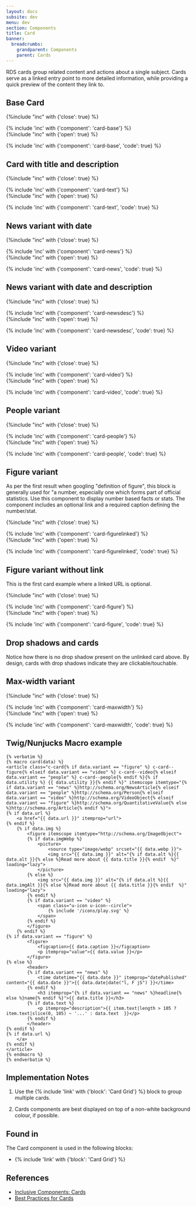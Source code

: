 ```yaml
---
layout: docs
subsite: dev
menu: dev
section: Components
title: Card
banner:
  breadcrumbs:
    grandparent: Components
    parent: Cards
---
```

RDS cards group related content and actions about a single subject. Cards serve as a linked entry point to more detailed information, while providing a quick preview of the content they link to.

## Base Card
{%include "inc" with {'close': true} %}
<div class="u-block u-block--white">
	<div class="u-grid u-grid--3">
        {% include 'inc' with {'component': 'card-base'} %}
    </div>
</div>
{%include "inc" with {'open': true} %}

{% include 'inc' with {'component': 'card-base', 'code': true} %}

## Card with title and description

{%include "inc" with {'close': true} %}
<div class="u-block u-block--white">
	<div class="u-grid u-grid--3">
        {% include 'inc' with {'component': 'card-text'} %}
    </div>
</div>
{%include "inc" with {'open': true} %}

{% include 'inc' with {'component': 'card-text', 'code': true} %}

## News variant with date
{%include "inc" with {'close': true} %}
<div class="u-block u-block--white">
	<div class="u-grid u-grid--3">
        {% include 'inc' with {'component': 'card-news'} %}
    </div>
</div>
{%include "inc" with {'open': true} %}

{% include 'inc' with {'component': 'card-news', 'code': true} %}

## News variant with date and description
{%include "inc" with {'close': true} %}
<div class="u-block u-block--white">
	<div class="u-grid u-grid--3">
        {% include 'inc' with {'component': 'card-newsdesc'} %}
    </div>
</div>
{%include "inc" with {'open': true} %}

{% include 'inc' with {'component': 'card-newsdesc', 'code': true} %}

## Video variant 
{%include "inc" with {'close': true} %}
<div class="u-block u-block--white">
	<div class="u-grid u-grid--3">
        {% include 'inc' with {'component': 'card-video'} %}
    </div>
</div>
{%include "inc" with {'open': true} %}

{% include 'inc' with {'component': 'card-video', 'code': true} %}

## People variant 
{%include "inc" with {'close': true} %}
<div class="u-block u-block--white">
	<div class="u-grid u-grid--3">
        {% include 'inc' with {'component': 'card-people'} %}
    </div>
</div>
{%include "inc" with {'open': true} %}

{% include 'inc' with {'component': 'card-people', 'code': true} %}

## Figure variant

As per the first result when googling "definition of figure", this block is generally used for "a number, especially one which forms part of official statistics. Use this component to display number based facts or stats. The component includes an optional link and a required caption defining the number/stat.

{%include "inc" with {'close': true} %}
<div class="u-block u-block--white">
	<div class="u-grid u-grid--3">
        {% include 'inc' with {'component': 'card-figurelinked'} %}
    </div>
</div>
{%include "inc" with {'open': true} %}

{% include 'inc' with {'component': 'card-figurelinked', 'code': true} %}

## Figure variant without link

This is the first card example where a linked URL is optional.

{%include "inc" with {'close': true} %}
<div class="u-block u-block--white">
	<div class="u-grid u-grid--3">
        {% include 'inc' with {'component': 'card-figure'} %}
    </div>
</div>
{%include "inc" with {'open': true} %}

{% include 'inc' with {'component': 'card-figure', 'code': true} %}

## Drop shadows and cards

Notice how there is no drop shadow present on the unlinked card above. By design, cards with drop shadows indicate they are clickable/touchable.

## Max-width variant

{%include "inc" with {'close': true} %}
<div class="u-block u-block--white">
{% include 'inc' with {'component': 'card-maxwidth'} %}
</div>
{%include "inc" with {'open': true} %}

{% include 'inc' with {'component': 'card-maxwidth', 'code': true} %}


## Twig/Nunjucks Macro example

```twig
{% verbatim %}
{% macro card(data) %}
<article class="c-card{% if data.variant == "figure" %} c-card--figure{% elseif data.variant == "video" %} c-card--video{% elseif data.variant == "people" %} c-card--people{% endif %}{% if data.utility %} {{ data.utility }}{% endif %}" itemscope itemtype="{% if data.variant == "news" %}http://schema.org/NewsArticle{% elseif data.variant == "people" %}http://schema.org/Person{% elseif data.variant == "video" %}http://schema.org/VideoObject{% elseif data.variant == "figure" %}http://schema.org/QuantitativeValue{% else %}http://schema.org/Article{% endif %}">
{% if data.url %}
    <a href="{{ data.url }}" itemprop="url">
{% endif %}
    {% if data.img %}
        <figure itemscope itemtype="http://schema.org/ImageObject">
        {% if data.imgWebp %}
            <picture>
                <source type="image/webp" srcset="{{ data.webp }}">
                <img src="{{ data.img }}" alt="{% if data.alt %}{{ data.alt }}{% else %}Read more about {{ data.title }}{% endif  %}" loading="lazy">
            </picture>
        {% else %}
            <img src="{{ data.img }}" alt="{% if data.alt %}{{ data.imgAlt }}{% else %}Read more about {{ data.title }}{% endif  %}" loading="lazy">
        {% endif %}
        {% if data.variant == "video" %}
            <span class="u-icon u-icon--circle">
                {% include '/icons/play.svg' %}
            </span>
        {% endif %}
        </figure>
    {% endif %}
{% if data.variant == "figure" %}
        <figure>
            <figcaption>{{ data.caption }}</figcaption>
            <p itemprop="value">{{ data.value }}</p>
        </figure>
{% else %}
        <header>
        {% if data.variant == "news" %}
            <time datetime="{{ data.date }}" itemprop="datePublished" content="{{ data.date }}">{{ data.date|date("l, F jS") }}</time>
        {% endif %}
            <h3 itemprop="{% if data.variant == "news" %}headline{% else %}name{% endif %}">{{ data.title }}</h3>
        {% if data.text %}
            <p itemprop="description">{{ item.text|length > 105 ? item.text|slice(0, 105) ~ '...' : data.text  }}</p>
        {% endif %}
        </header>
{% endif %}
{% if data.url %}
    </a>
{% endif %}
</article>
{% endmacro %}
{% endverbatim %}
```

## Implementation Notes

1. Use the {% include 'link' with {'block': 'Card Grid'} %} block to group multiple cards.

2. Cards components are best displayed on top of a non-white background colour, if possible. 

## Found in

The Card component is used in the following blocks:

- {% include 'link' with {'block': 'Card Grid'} %}

## References

- [Inclusive Components: Cards](https://inclusive-components.design/cards/)
- [Best Practices for Cards](https://uxplanet.org/best-practices-for-cards-fa45e3ad94dd)
